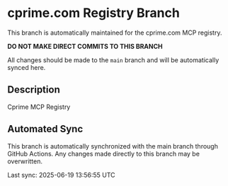 # cprime.com Registry Branch

This branch is automatically maintained for the cprime.com MCP registry.

**DO NOT MAKE DIRECT COMMITS TO THIS BRANCH**

All changes should be made to the `main` branch and will be automatically synced here.

## Description
Cprime MCP Registry

## Automated Sync
This branch is automatically synchronized with the main branch through GitHub Actions.
Any changes made directly to this branch may be overwritten.

Last sync: 2025-06-19 13:56:55 UTC
